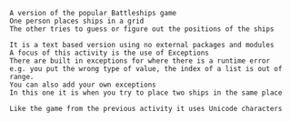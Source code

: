     A version of the popular Battleships game
    One person places ships in a grid
    The other tries to guess or figure out the positions of the ships

    It is a text based version using no external packages and modules
    A focus of this activity is the use of Exceptions
    There are built in exceptions for where there is a runtime error
    e.g. you put the wrong type of value, the index of a list is out of range.
    You can also add your own exceptions 
    In this one it is when you try to place two ships in the same place
    
    Like the game from the previous activity it uses Unicode characters
